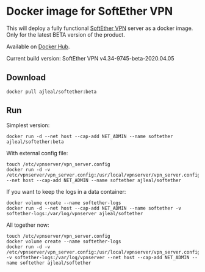 # Docker image for SoftEther VPN

This will deploy a fully functional [SoftEther VPN](https://www.softether.org) server as a docker image. Only for the latest BETA version of the product.

Available on [Docker Hub](https://hub.docker.com/r/ajleal/softether/).

Current build version: SoftEther VPN v4.34-9745-beta-2020.04.05

## Download

    docker pull ajleal/softether:beta

## Run

Simplest version:

    docker run -d --net host --cap-add NET_ADMIN --name softether ajleal/softether:beta

With external config file:

    touch /etc/vpnserver/vpn_server.config
    docker run -d -v /etc/vpnserver/vpn_server.config:/usr/local/vpnserver/vpn_server.config --net host --cap-add NET_ADMIN --name softether ajleal/softether

If you want to keep the logs in a data container:

    docker volume create --name softether-logs
    docker run -d --net host --cap-add NET_ADMIN --name softether -v softether-logs:/var/log/vpnserver ajleal/softether

All together now:

    touch /etc/vpnserver/vpn_server.config
    docker volume create --name softether-logs
    docker run -d -v /etc/vpnserver/vpn_server.config:/usr/local/vpnserver/vpn_server.config  -v softether-logs:/var/log/vpnserver --net host --cap-add NET_ADMIN --name softether ajleal/softether
